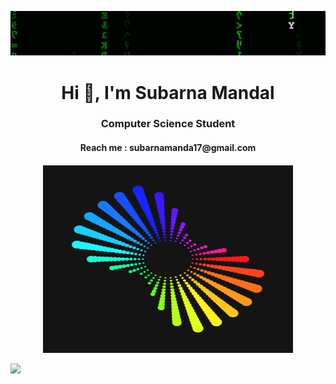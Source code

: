 ![](Matrix_Digital_rain_banner.gif)
<h1 align="center">Hi 👋, I'm Subarna Mandal</h1>
<h3 align="center">Computer Science Student</h3>
<h4 align="center">Reach me : subarnamanda17@gmail.com<h4/>

<p align="center">
    <img alt="Coding" width="400" height="300" src="aaa.gif">
  </p>

<a href="https://visitcount.itsvg.in">
  <img src="https://visitcount.itsvg.in/api?id=Subarna-Mandal&label=Profile%20Views&color=10&icon=5&pretty=true" />
</a>
